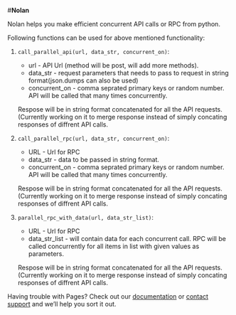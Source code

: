 
#**Nolan**


Nolan helps you make efficient concurrent API calls or RPC from python.

Following functions can be used for above mentioned functionality:

1. `call_parallel_api(url, data_str, concurrent_on)`:
    - url - API Url (method will be post, will add more methods).
    - data_str - request parameters that needs to pass to request in string format(json.dumps can also be used)
    - concurrent_on - comma seprated primary keys or random number. API will be called that many times concurrently.
    
    Respose will be in string format concatenated for all the API requests. (Currently working on it to merge response     instead of simply concating responses of diffrent API calls.

2. `call_parallel_rpc(url, data_str, concurrent_on)`:
    - URL - Url for RPC
    - data_str - data to be passed in string format.
    - concurrent_on - comma seprated primary keys or random number. API will be called that many times concurrently.
    
    Respose will be in string format concatenated for all the API requests. (Currently working on it to merge response     instead of simply concating responses of diffrent API calls.

3. `parallel_rpc_with_data(url, data_str_list)`:
    - URL - Url for RPC
    - data_str_list - will contain data for each concurrent call. RPC will be called concurrently for all items in list with given values as parameters.
    
    Respose will be in string format concatenated for all the API requests. (Currently working on it to merge response     instead of simply concating responses of diffrent API calls.


Having trouble with Pages? Check out our [documentation](https://help.github.com/categories/github-pages-basics/) or [contact support](https://github.com/contact) and we’ll help you sort it out.
